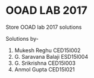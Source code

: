 # OOAD LAB 2017

Store OOAD lab 2017 solutions

Solutions by-
  1. Mukesh Reghu         CED15I002   
  2. G. Saravana Balaji   ESD15I004
  3. G. Srikrishna        CED15I003
  4. Anmol  Gupta         CED15I021
